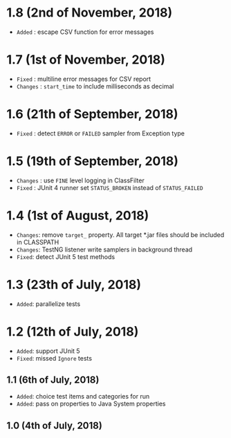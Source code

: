 # 1.8 (2nd of November, 2018)
* `Added` : escape CSV function for error messages

# 1.7 (1st of November, 2018)
* `Fixed` : multiline error messages for CSV report
* `Changes` : `start_time` to include milliseconds as decimal

# 1.6 (21th of September, 2018)
* `Fixed` : detect `ERROR` or `FAILED` sampler from Exception type

# 1.5 (19th of September, 2018)
* `Changes` : use `FINE` level logging in ClassFilter
* `Fixed` : JUnit 4 runner set `STATUS_BROKEN` instead of `STATUS_FAILED`

# 1.4 (1st of August, 2018)
* `Changes`: remove `target_` property. All target *.jar files should be included in CLASSPATH
* `Changes`: TestNG listener write samplers in background thread
* `Fixed`: detect JUnit 5 test methods

# 1.3 (23th of July, 2018)
* `Added`: parallelize tests

# 1.2 (12th of July, 2018)
* `Added`: support JUnit 5
* `Fixed`: missed `Ignore` tests

## 1.1 (6th of July, 2018)
* `Added`: choice test items and categories for run
* `Added`: pass on properties to Java System properties

## 1.0 (4th of July, 2018)
